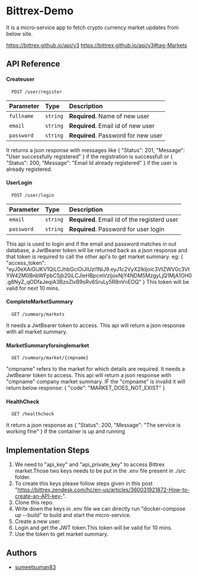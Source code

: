 
# Bittrex-Demo
It is a micro-service app to fetch crypto currency market updates from below
site.

https://bittrex.github.io/api/v3
https://bittrex.github.io/api/v3#tag-Markets





## API Reference

#### Createuser

```http
  POST /user/register
```

| Parameter | Type     | Description                |
| :-------- | :------- | :------------------------- |
| `fullname` | `string` |**Required**. Name of new user |
| `email` | `string` | **Required**. Email id of new user |
| `password` | `string` | **Required**. Password for new user |

It returns a json response with messages like {
  "Status": 201,
  "Message": "User successfully registered"
} if the registration is successfull
or
{
  "Status": 200,
  "Message": "Email Id already registered"
} if the user is already registered.

#### UserLogin

```http
  POST /user/login
```

| Parameter | Type     | Description                       |
| :-------- | :------- | :-------------------------------- |
| `email` | `string` | **Required**. Email id of the registerd user |
| `password` | `string` | **Required**. Password for user login |

This api is used to login and if the email and password matches in out database, a JwtBearer token will be returned back as a json response and that token is required to call the other api's to get market summary.
eg:
{
  "access_token": "eyJ0eXAiOiJKV1QiLCJhbGciOiJIUzI1NiJ9.eyJ1c2VyX2lkIjoic3VtZWV0c3VtYW42M0BnbWFpbC5jb20iLCJleHBpcmVzIjoxNjY4NDM5MzgyLjQ1MjA1OH0.g8NyZ_qODfaJeqiA3BzoZlxB9sRv6SruLy5R8nVnEOQ"
}
This token will be valid for next 10 mins.


#### CompleteMarketSummary

```http
  GET /summary/markets
```
It needs a JwtBearer token to access. This api will return a json response with all market summary.

#### MarketSummaryforsinglemarket

```http
  GET /summary/market/{cmpname}
```
"cmpname" refers to the market for which details are required.
It needs a JwtBearer token to access. This api will return a json response with "cmpname" company market summary.
IF the "cmpname" is invalid it will return below response:
{
  "code": "MARKET_DOES_NOT_EXIST"
}

#### HealthCheck

```http
  GET /healthcheck
```
It return a json response as 
{
  "Status": 200,
  "Message": "The service is working fine"
}
if the container is up and running

##  Implementation Steps
1) We need to "api_key" and "api_private_key" to access Bittrex market.Those two keys needs to be put in the .env file present in ./src folder.
2) To create this keys please follow steps given in this post "https://bittrex.zendesk.com/hc/en-us/articles/360031921872-How-to-create-an-API-key-".
3) Clone this repo.
3) Write down the keys in .env file we can directly run "docker-compose up --build" to build and start the micro-service.
4) Create a new user.
5) Login and get the JWT token.This token will be valid for 10 mins.
6) Use the token to get market summary.
## Authors

- [sumeetsuman83](https://github.com/sumeetsuman83)

